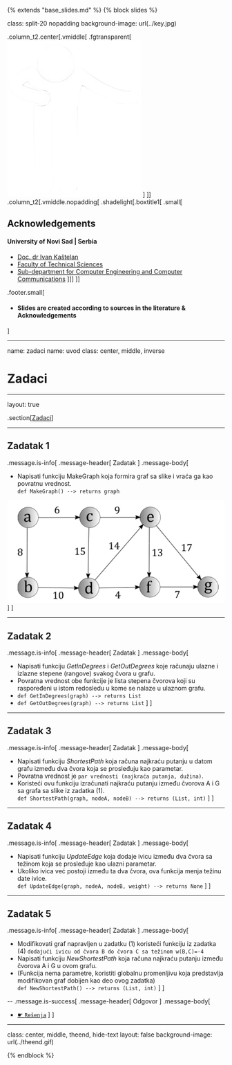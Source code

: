 {% extends "base_slides.md" %}
{% block slides %}


class: split-20 nopadding
background-image: url(../key.jpg)

.column_t2.center[.vmiddle[
.fgtransparent[
![:scale 80%](../zahvalnica.png)
]
]]
.column_t2[.vmiddle.nopadding[
.shadelight[.boxtitle1[
.small[
## Acknowledgements

#### University of Novi Sad | Serbia

- [Doc. dr Ivan Kaštelan](http://www.rt-rk.uns.ac.rs/nastavno-osoblje/doc-dr-ivan-kaštelan)
- [Faculty of Technical Sciences](http://ftn.uns.ac.rs/)
- [Sub-department for Computer Engineering and Computer Communications](http://www.rt-rk.uns.ac.rs)
]]]
]]

.footer.small[
- #### Slides are created according to sources in the literature & Acknowledgements
]
 
---

name: zadaci
name: uvod 
class: center, middle, inverse

# Zadaci

---
layout: true

.section[[Zadaci](#)]

---

## Zadatak 1 

.message.is-info[
.message-header[
Zadatak
]
.message-body[
- Napisati funkciju MakeGraph koja formira graf sa slike i vraća ga kao povratnu vrednost.
<br>`def MakeGraph() --> returns graph`

![:scale 75%](img/z11/z1.png)
]
]

---
## Zadatak 2

.message.is-info[
.message-header[
Zadatak
]
.message-body[
- Napisati funkciju *GetInDegrees* i *GetOutDegrees* koje računaju ulazne i izlazne stepene (rangove) svakog čvora u grafu. 
- Povratna vrednost obe funkcije je lista stepena čvorova koji su raspoređeni u istom redosledu u kome se nalaze u ulaznom grafu. 
- `def GetInDegrees(graph) --> returns List`
- `def GetOutDegrees(graph) --> returns List`
]
]

---
## Zadatak 3

.message.is-info[
.message-header[
Zadatak
]
.message-body[
- Napisati funkciju *ShortestPath* koja računa najkraću putanju u datom grafu između dva čvora koja se
prosleđuju kao parametar. 
- Povratna vrednost je `par vrednosti (najkraća putanja, dužina)`. 
- Koristeći ovu funkciju izračunati najkraću putanju između čvorova A i G sa grafa sa slike iz zadatka (1).<br>
`def ShortestPath(graph, nodeA, nodeB) --> returns (List, int)`
]
]

---

## Zadatak 4

.message.is-info[
.message-header[
Zadatak
]
.message-body[
- Napisati funkciju *UpdateEdge* koja dodaje ivicu između dva čvora sa težinom koja se prosleđuje kao ulazni parametar.
- Ukoliko ivica već postoji između ta dva čvora, ova funkcija menja težinu date ivice.<br>
`def UpdateEdge(graph, nodeA, nodeB, weight) --> returns None`
]
]

---
## Zadatak 5

.message.is-info[
.message-header[
Zadatak
]
.message-body[
- Modifikovati graf napravljen u zadatku (1) koristeći funkciju iz zadatka (4) `dodajući ivicu od čvora B do čvora C sa težinom w(B,C)=-4`
- Napisati funkciju *NewShortestPath* koja računa najkraću putanju između čvorova A i G u ovom grafu. 
- (Funkcija nema parametre, koristiti globalnu promenljivu koja predstavlja modifikovan graf dobijen kao deo ovog zadatka)<br>
`def NewShortestPath() --> returns (List, int)`
]
]

--
.message.is-success[
.message-header[
Odgovor
]
.message-body[
- <a target="_blank" rel="noopener noreferrer" href="../python-z11-resenja"> ☛ `Rešenja`</a>
]
]

---

class: center, middle, theend, hide-text
layout: false
background-image: url(../theend.gif)

{% endblock %}